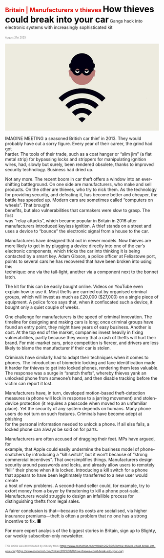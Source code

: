 <span style="color:#E3120B; font-size:14.9pt; font-weight:bold;">Britain | Manufacturers v thieves</span>
<span style="color:#000000; font-size:21.0pt; font-weight:bold;">How thieves could break into your car</span>
Gangs hack into electronic systems with increasingly sophisticated kit

<span style="color:#808080; font-size:6.2pt;">August 21st 2025</span>
  

![](../images/042_How_thieves_could_break_into_your_car/p0178_img01.jpeg)
  
IMAGINE MEETING a seasoned British car thief in 2013. They would  
probably have cut a sorry figure. Every year of their career, the grind had got  
harder. The tools of their trade, such as a coat hanger or “slim jim” (a flat  
metal strip) for bypassing locks and strippers for manipulating ignition  
wires, had, slowly but surely, been rendered obsolete, thanks to improved  
security technology. Business had dried up.

Not any more. The recent boom in car theft offers a window into an ever-  
shifting battleground. On one side are manufacturers, who make and sell  
products. On the other are thieves, who try to nick them. As the technology  
for providing security, and defeating it, has become better and cheaper, the  
battle has speeded up.
Modern cars are sometimes called “computers on wheels”. That brought  
benefits, but also vulnerabilities that carmakers were slow to grasp. The first  
was “relay attacks”, which became popular in Britain in 2016 after  
manufacturers introduced keyless ignition. A thief stands on a street and  
uses a device to “bounce” the electronic signal from a house to the car.

Manufacturers have designed that out in newer models. Now thieves are  
more likely to get in by plugging a device directly into one of the car’s  
electronic components, which tricks the car into thinking it is being  
contacted by a smart key. Adam Gibson, a police officer at Felixstowe port,  
points to several cars he has recovered that have been broken into using this  
technique: one via the tail-light, another via a component next to the bonnet  
latch.

The kit for this can be easily bought online. Videos on YouTube even  
explain how to use it. Most thefts are carried out by organised criminal  
groups, which will invest as much as £20,000 ($27,000) on a single piece of  
equipment. A police force says that, when it confiscated such a device, it  
bought only a quiet couple of weeks.

One challenge for manufacturers is the speed of criminal innovation. The  
timeline for designing and making cars is long; once criminal groups have  
found an entry point, they might have years of easy business. Another is  
cost. At the top end of the market, companies invest heavily in fixing  
vulnerabilities, partly because they worry that a rash of thefts will hurt their  
brand. For mid-market cars, price competition is fiercer, and drivers are less  
likely to blame the manufacturer if their car is stolen.

Criminals have similarly had to adapt their techniques when it comes to  
phones. The introduction of biometric locking and face identification made  
it harder for thieves to get into locked phones, rendering them less valuable.  
The response was a surge in “snatch thefts”, whereby thieves yank an  
unlocked phone from someone’s hand, and then disable tracking before the  
victim can report it lost.

Manufacturers have, in turn, developed motion-based theft-detection  
measures (a phone will lock in response to a jarring movement) and stolen-  
device protection (it requires a passcode when moved to an unfamiliar
place). Yet the security of any system depends on humans. Many phone  
users do not turn on such features. Criminals have become adept at phishing  
for the personal information needed to unlock a phone. If all else fails, a  
locked phone can always be sold on for parts.

Manufacturers are often accused of dragging their feet. MPs have argued, for  
example, that Apple could easily undermine the business model of phone-  
snatchers by introducing a “kill switch”, but it won’t because of “strong  
commercial incentives”. That oversimplifies things. Manufacturers design  
security around passwords and locks, and already allow users to remotely  
“kill” their phone when it is locked. Introducing a kill switch for a phone  
that appears to have been legitimately transferred to a new user would create  
a host of new problems. A second-hand seller could, for example, try to  
extort money from a buyer by threatening to kill a phone post-sale.  
Manufacturers would struggle to design an infallible process for  
distinguishing thefts from legal sales.

A fairer conclusion is that—because its costs are socialised, via higher  
insurance premiums—theft is often a problem that no one has a strong  
incentive to fix. ■

For more expert analysis of the biggest stories in Britain, sign up to Blighty,  
our weekly subscriber-only newsletter.

<span style="color:#808080; font-size:6.2pt;">This article was downloaded by zlibrary from [https://www.economist.com//britain/2025/08/18/how-thieves-could-break-into-your-car](https://www.economist.com//britain/2025/08/18/how-thieves-could-break-into-your-car)</span>
